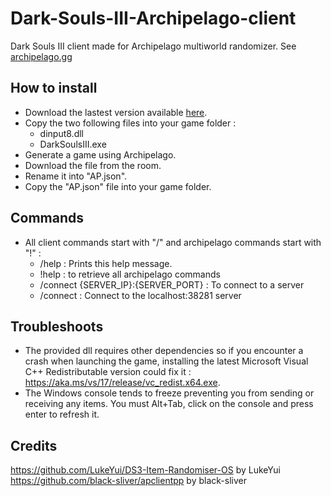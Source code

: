 # Dark-Souls-III-Archipelago-client

Dark Souls III client made for Archipelago multiworld randomizer. See [archipelago.gg](https://archipelago.gg/)

## How to install
- Download the lastest version available [here](https://github.com/Marechal-L/Dark-Souls-III-Archipelago-client/releases).
- Copy the two following files into your game folder :
	- dinput8.dll
	- DarkSoulsIII.exe
- Generate a game using Archipelago.
- Download the file from the room.
- Rename it into "AP.json".
- Copy the "AP.json" file into your game folder.

## Commands
- All client commands start with "/" and archipelago commands start with "!" :
	- /help : Prints this help message.
	- !help : to retrieve all archipelago commands
	- /connect {SERVER_IP}:{SERVER_PORT} : To connect to a server
	- /connect : Connect to the localhost:38281 server	
	
## Troubleshoots
- The provided dll requires other dependencies so if you encounter a crash when launching the game,
installing the latest Microsoft Visual C++ Redistributable version could fix it : https://aka.ms/vs/17/release/vc_redist.x64.exe.
- The Windows console tends to freeze preventing you from sending or receiving any items. You must Alt+Tab, click on the console and press enter to refresh it.

## Credits
https://github.com/LukeYui/DS3-Item-Randomiser-OS by LukeYui  
https://github.com/black-sliver/apclientpp by black-sliver




